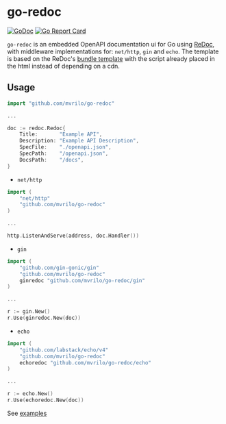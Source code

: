 # go-redoc

[![GoDoc](https://godoc.org/github.com/mvrilo/go-redoc?status.svg)](https://godoc.org/github.com/mvrilo/go-redoc)
[![Go Report Card](https://goreportcard.com/badge/github.com/mvrilo/go-redoc?_=1)](https://goreportcard.com/report/github.com/mvrilo/go-redoc?_=1)

`go-redoc` is an embedded OpenAPI documentation ui for Go using [ReDoc](https://github.com/ReDocly/redoc), with middleware implementations for: `net/http`, `gin` and `echo`. The template is based on the ReDoc's [bundle template](https://github.com/ReDocly/redoc/blob/master/cli/template.hbs) with the script already placed in the html instead of depending on a cdn.

## Usage

```go
import "github.com/mvrilo/go-redoc"

...

doc := redoc.Redoc{
    Title:       "Example API",
    Description: "Example API Description",
    SpecFile:    "./openapi.json",
    SpecPath:    "/openapi.json",
    DocsPath:    "/docs",
}
```

- `net/http`

```go
import (
	"net/http"
	"github.com/mvrilo/go-redoc"
)

...

http.ListenAndServe(address, doc.Handler())
```

- `gin`

```go
import (
	"github.com/gin-gonic/gin"
	"github.com/mvrilo/go-redoc"
	ginredoc "github.com/mvrilo/go-redoc/gin"
)

...

r := gin.New()
r.Use(ginredoc.New(doc))
```

- `echo`

```go
import (
	"github.com/labstack/echo/v4"
	"github.com/mvrilo/go-redoc"
	echoredoc "github.com/mvrilo/go-redoc/echo"
)

...

r := echo.New()
r.Use(echoredoc.New(doc))
```

See [examples](/_examples)
